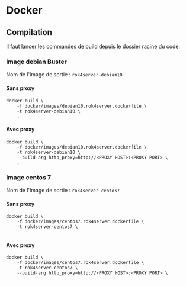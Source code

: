 # Docker

## Compilation

Il faut lancer les commandes de build depuis le dossier racine du code.

### Image debian Buster

Nom de l'image de sortie : `rok4server-debian10`

#### Sans proxy

```
docker build \
    -f docker/images/debian10.rok4server.dockerfile \
    -t rok4server-debian10 \
    .
```

#### Avec proxy

```
docker build \
    -f docker/images/debian10.rok4server.dockerfile \
    -t rok4server-debian10 \
    --build-arg http_proxy=http://<PROXY HOST>:<PROXY PORT> \
    .
```

### Image centos 7

Nom de l'image de sortie : `rok4server-centos7`

#### Sans proxy

```
docker build \
    -f docker/images/centos7.rok4server.dockerfile \
    -t rok4server-centos7 \
    .
```

#### Avec proxy

```
docker build \
    -f docker/images/centos7.rok4server.dockerfile \
    -t rok4server-centos7 \
    --build-arg http_proxy=http://<PROXY HOST>:<PROXY PORT> \
    .
```
